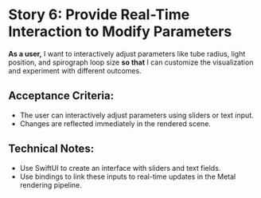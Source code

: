 # Story 6: Provide Real-Time Interaction to Modify Parameters

**As a user,** I want to interactively adjust parameters like tube radius, light position, and spirograph loop size **so that** I can customize the visualization and experiment with different outcomes.

## Acceptance Criteria:
* The user can interactively adjust parameters using sliders or text input.
* Changes are reflected immediately in the rendered scene.

## Technical Notes:
* Use SwiftUI to create an interface with sliders and text fields.
* Use bindings to link these inputs to real-time updates in the Metal rendering pipeline.
